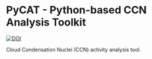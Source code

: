 # PyCAT - Python-based CCN Analysis Toolkit

[![DOI](https://zenodo.org/badge/396509135.svg)](https://zenodo.org/badge/latestdoi/396509135)

Cloud Condensation Nuclei (CCN) activity analysis tool.
